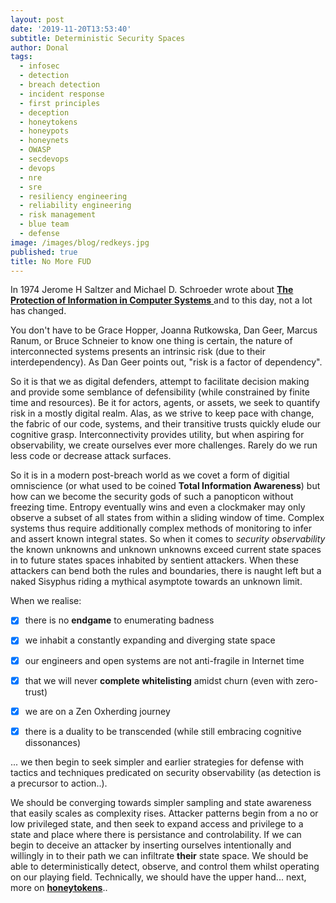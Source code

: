 ```yaml
---
layout: post
date: '2019-11-20T13:53:40'
subtitle: Deterministic Security Spaces
author: Donal
tags:
  - infosec
  - detection
  - breach detection
  - incident response
  - first principles
  - deception
  - honeytokens
  - honeypots
  - honeynets
  - OWASP
  - secdevops
  - devops
  - nre
  - sre
  - resiliency engineering
  - reliability engineering
  - risk management
  - blue team
  - defense
image: /images/blog/redkeys.jpg
published: true
title: No More FUD
---
```


In 1974 Jerome H Saltzer and Michael D. Schroeder wrote about [**The Protection of Information in Computer Systems** ](http://web.mit.edu/Saltzer/www/publications/protection/) and to this day, not a lot has changed. 

You don't have to be Grace Hopper, Joanna Rutkowska, Dan Geer, Marcus Ranum, or Bruce Schneier to know one thing is certain, the nature of interconnected systems presents an intrinsic risk (due to their interdependency). As Dan Geer points out, "risk is a factor of dependency". 

So it is that we as digital defenders, attempt to facilitate decision making and provide some semblance of defensibility (while constrained by finite time and resources). Be it for actors, agents, or assets, we seek to quantify risk in a mostly digital realm. Alas, as we strive to keep pace with change, the fabric of our code, systems, and their transitive trusts quickly elude our cognitive grasp. Interconnectivity provides utility, but when aspiring for observability, we create ourselves ever more challenges. Rarely do we run less code or decrease attack surfaces.

So it is in a modern post-breach world as we covet a form of digitial omniscience (or what used to be coined **Total Information Awareness**) but how can we become the security gods of such a panopticon without freezing time. Entropy eventually wins and even a clockmaker may only observe a subset of all states from within a sliding window of time. Complex systems thus require additionally complex methods of monitoring to infer and assert known integral states. So when it comes to *security observability* the known unknowns and unknown unknowns exceed current state spaces in to future states spaces inhabited by sentient attackers. When these attackers can bend both the rules and boundaries, there is naught left but a naked Sisyphus riding a mythical asymptote towards an unknown limit.

When we realise:

- [x] there is no **endgame** to enumerating badness
- [x] we inhabit a constantly expanding and diverging state space
- [x] our engineers and open systems are not anti-fragile in Internet time
- [x] that we will never **complete whitelisting** amidst churn (even with zero-trust)
- [x] we are on a Zen Oxherding journey
- [x] there is a duality to be transcended (while still embracing cognitive dissonances) 


... we then begin to seek simpler and earlier strategies for defense with tactics and techniques predicated on security observability (as detection is a precursor to action..).

We should be converging towards simpler sampling and state awareness that easily scales as complexity rises. Attacker patterns begin from a no or low privileged state, and then seek to expand access and privilege to a state and place where there is persistance and controlability. If we can begin to deceive an attacker by inserting ourselves intentionally and willingly in to their path we can infiltrate **their** state space. We should be able to deterministically detect, observe, and control them whilst operating on our playing field. Technically, we should have the upper hand... next, more on [**honeytokens**](/howitworks)..
